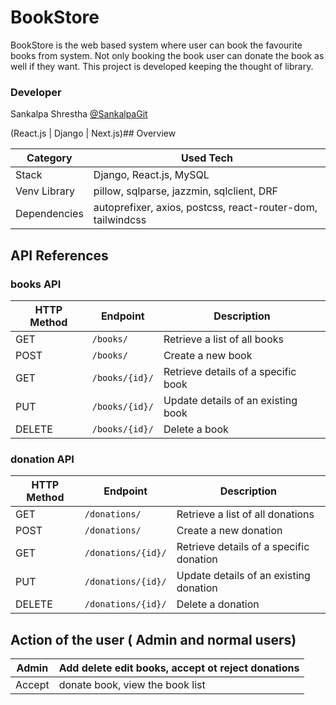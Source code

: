 
# BookStore

BookStore is the web based system where user can book the favourite books from system. Not only booking the book user can donate the book as well if they want. This project is developed keeping the thought of library. 




### Developer
Sankalpa Shrestha 
[@SankalpaGit](https://github.com/SankalpaGit/)

(React.js | Django | Next.js)## Overview

| Category      | Used Tech                                               |
|---------------|-----------------------------------------------------|
| Stack    | Django, React.js, MySQL                            |
| Venv Library      | pillow, sqlparse, jazzmin, sqlclient, DRF          |
| Dependencies  | autoprefixer, axios, postcss, react-router-dom, tailwindcss |



## API References

### books API

| HTTP Method | Endpoint       | Description                         |
|-------------|----------------|-------------------------------------|
| GET         | `/books/`      | Retrieve a list of all books        |
| POST        | `/books/`      | Create a new book                   |
| GET         | `/books/{id}/` | Retrieve details of a specific book |
| PUT         | `/books/{id}/` | Update details of an existing book  |
| DELETE      | `/books/{id}/` | Delete a book                       |

### donation API

| HTTP Method | Endpoint       | Description                         |
|-------------|----------------|-------------------------------------|
| GET         | `/donations/`      | Retrieve a list of all donations        |
| POST        | `/donations/`      | Create a new donation                   |
| GET         | `/donations/{id}/` | Retrieve details of a specific donation |
| PUT         | `/donations/{id}/` | Update details of an existing donation  |
| DELETE      | `/donations/{id}/` | Delete a donation                     |


## Action of the user ( Admin and normal users)

| Admin |  Add delete edit books, accept ot reject donations     |
|-------------|-------------------------------------|
| Accept       | donate book, view the book list        |